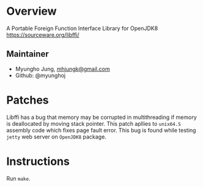 Overview
========

A Portable Foreign Function Interface Library for OpenJDK8
https://sourceware.org/libffi/


Maintainer
----------

* Myungho Jung, mhjungk@gmail.com
* Github: @myunghoj

Patches
=======

Libffi has a bug that memory may be corrupted in multithreading if memory is deallocated by moving stack pointer. This patch apllies to `unix64.S` assembly code which fixes page fault error. This bug is found while testing `jetty` web server on `OpenJDK8` package.

Instructions
============

Run `make`.
